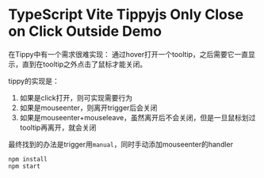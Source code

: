 TypeScript Vite Tippyjs Only Close on Click Outside Demo
===========================

在Tippy中有一个需求很难实现： 通过hover打开一个tooltip，之后需要它一直显示，直到在tooltip之外点击了鼠标才能关闭。

tippy的实现是：
1. 如果是click打开，则可实现需要行为
2. 如果是mouseenter，则离开trigger后会关闭
3. 如果是mouseenter+mouseleave，虽然离开后不会关闭，但是一旦鼠标划过tooltip再离开，就会关闭

最终找到的办法是trigger用`manual`，同时手动添加mouseenter的handler

```
npm install
npm start
```
